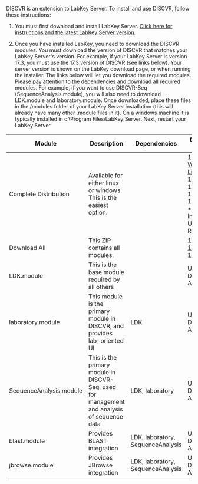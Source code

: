 DISCVR is an extension to LabKey Server. To install and use DISCVR, follow these instructions:

1) You must first download and install LabKey Server. [Click here for instructions and the latest LabKey Server version](https://www.labkey.org/wiki/home/LabKey%20Server%20Documentation/page.view?name=installServerDemo).  

2) Once you have installed LabKey, you need to download the DISCVR modules. You must download the version of DISCVR that matches your LabKey Server's version. For example, if your LabKey Server is version 17.3, you must use the 17.3 version of DISCVR (see links below). Your server version is shown on the LabKey download page, or when running the installer. The links below will let you download the required modules.  Please pay attention to the dependencies and download all required modules.  For example, if you want to use DISCVR-Seq (SequenceAnalysis.module), you will also need to download LDK.module and laboratory.module.  Once downloaded, place these files in the /modules folder of your LabKey Server installation (this will already have many other .module files in it).  On a windows machine it is typically installed in c:\Program Files\LabKey Server. Next, restart your LabKey Server.

Module | Description | Dependencies | Download Link(s)
----|------|----|----
Complete Distribution | Available for either linux or windows.  This is the easiest option.|  | 17.1: [Linux](http://teamcity.labkey.org/guestAuth/repository/download/LabKey_Discvr171_Installers/.lastSuccessful/discvr/LabKey17.1DISCVR-{build.number}-discvr-bin.tar.gz), [Win](http://teamcity.labkey.org/guestAuth/repository/download/LabKey_Discvr171_Installers/.lastSuccessful/discvr/LabKey17.1DISCVR-{build.number}-discvr-Setup.exe), 17.2: [Linux](http://teamcity.labkey.org/guestAuth/repository/download/LabKey_Discvr172_Installers/.lastSuccessful/discvr/Labkey17.2-{build.number}-discvr-bin.tar.gz), [Win](http://teamcity.labkey.org/guestAuth/repository/download/LabKey_Discvr172_Installers/.lastSuccessful/discvr/Labkey17.2-{build.number}-discvr-Setup.exe), 17.3: [Linux](http://teamcity.labkey.org/guestAuth/repository/download/LabKey_Discvr173_Installers/.lastSuccessful/discvr/LabKey17.3-{build.number}-discvr-bin.tar.gz), 18.1: [Linux](http://teamcity.labkey.org/guestAuth/repository/download/LabKey_Discvr181_Installers/.lastSuccessful/discvr/LabKey18.1-{build.number}-discvr-bin.tar.gz), 18.2: [Linux](http://teamcity.labkey.org/guestAuth/repository/download/LabKey_Discvr182_Installers/.lastSuccessful/discvr/LabKey18.2-{build.number}-discvr-bin.tar.gz), 19.1 [Linux](https://teamcity.labkey.org/guestAuth/repository/download/LabKey_Discvr_Discvr191_Installers/.lastSuccessful/discvr/LabKey19.1.1-%7Bbuild.number%7D-discvr-bin.tar.gz), **Windows Installer Upon Request
Download All | This ZIP contains all modules.|  | [17.1](http://teamcity.labkey.org/guestAuth/repository/download/LabKey_171Release_Community_Installers/.lastSuccessful/extra_modules/LabKey17.1-{build.number}-ExtraModules.zip), [17.2](http://teamcity.labkey.org/guestAuth/repository/download/LabKey_Discvr172_Installers/.lastSuccessful/discvr_modules/Labkey17.2-{build.number}-ExtraModules.zip), [17.3](http://teamcity.labkey.org/guestAuth/repository/download/LabKey_Discvr173_Installers/.lastSuccessful/discvr_modules/LabKey17.3-{build.number}-ExtraModules.zip), [18.1](http://teamcity.labkey.org/guestAuth/repository/download/LabKey_Discvr181_Installers/.lastSuccessful/discvr_modules/LabKey18.1-{build.number}-ExtraModules.zip), [18.2](http://teamcity.labkey.org/guestAuth/repository/download/LabKey_Discvr182_Installers/.lastSuccessful/discvr_modules/LabKey18.2-{build.number}-ExtraModules.zip), [19.1](https://teamcity.labkey.org/guestAuth/repository/download/LabKey_Discvr_Discvr191_Installers/.lastSuccessful/discvr_modules/LabKey19.1.1-%7Bbuild.number%7D-ExtraModules.zip)
LDK.module | This is the base module required by all others |  | Use The Download All Link
laboratory.module | This module is the primary module in DISCVR, and provides lab-oriented UI | LDK | Use The Download All Link
SequenceAnalysis.module | This is the primary module in DISCVR-Seq, used for management and analysis of sequence data | LDK, laboratory | Use The Download All Link
blast.module | Provides BLAST integration | LDK, laboratory, SequenceAnalysis | Use The Download All Link
jbrowse.module | Provides JBrowse integration | LDK, laboratory, SequenceAnalysis | Use The Download All Link
